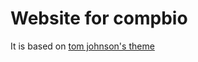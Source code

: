 # Website for compbio

It is based on [tom johnson's theme](https://github.com/tomjohnson1492/documentation-theme-jekyll)
